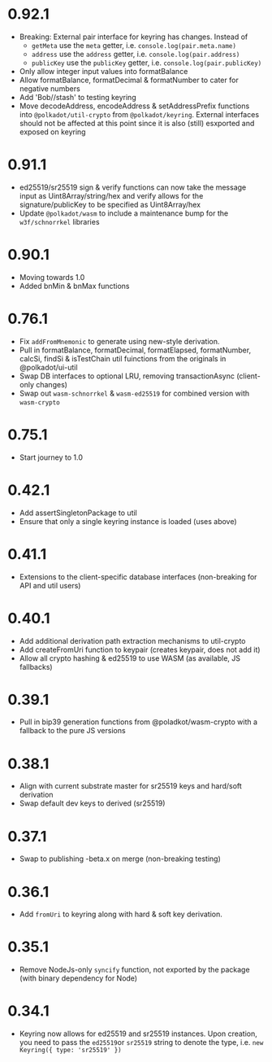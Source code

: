 # 0.92.1

- Breaking: External pair interface for keyring has changes. Instead of
  - `getMeta` use the `meta` getter, i.e. `console.log(pair.meta.name)`
  - `address` use the `address` getter, i.e. `console.log(pair.address)`
  - `publicKey` use the `publicKey` getter, i.e. `console.log(pair.publicKey)`
- Only allow integer input values into formatBalance
- Allow formatBalance, formatDecimal & formatNumber to cater for negative numbers
- Add 'Bob//stash' to testing keyring
- Move decodeAddress, encodeAddress & setAddressPrefix functions into `@polkadot/util-crypto` from `@polkadot/keyring`. External interfaces should not be affected at this point since it is also (still) esxported and exposed on keyring

# 0.91.1

- ed25519/sr25519 sign & verify functions can now take the message input as Uint8Array/string/hex and verify allows for the signature/publicKey to be specified as Uint8Array/hex
- Update `@polkadot/wasm` to include a maintenance bump for the `w3f/schnorrkel` libraries

# 0.90.1

- Moving towards 1.0
- Added bnMin & bnMax functions

# 0.76.1

- Fix `addFromMnemonic` to generate using new-style derivation.
- Pull in formatBalance, formatDecimal, formatElapsed, formatNumber, calcSi, findSi & isTestChain util fuinctions from the originals in @polkadot/ui-util
- Swap DB interfaces to optional LRU, removing transactionAsync (client-only changes)
- Swap out `wasm-schnorrkel` & `wasm-ed25519` for combined version with `wasm-crypto`

# 0.75.1

- Start journey to 1.0

# 0.42.1

- Add assertSingletonPackage to util
- Ensure that only a single keyring instance is loaded (uses above)

# 0.41.1

- Extensions to the client-specific database interfaces (non-breaking for API and util users)

# 0.40.1

- Add additional derivation path extraction mechanisms to util-crypto
- Add createFromUri function to keypair (creates keypair, does not add it)
- Allow all crypto hashing & ed25519 to use WASM (as available, JS fallbacks)

# 0.39.1

- Pull in bip39 generation functions from @poladkot/wasm-crypto with a fallback to the pure JS versions

# 0.38.1

- Align with current substrate master for sr25519 keys and hard/soft derivation
- Swap default dev keys to derived (sr25519)

# 0.37.1

- Swap to publishing -beta.x on merge (non-breaking testing)

# 0.36.1

- Add `fromUri` to keyring along with hard & soft key derivation.

# 0.35.1

- Remove NodeJs-only `syncify` function, not exported by the package (with binary dependency for Node)

# 0.34.1

- Keyring now allows for ed25519 and sr25519 instances. Upon creation, you need to pass the `ed25519`or `sr25519` string to denote the type, i.e. `new Keyring({ type: 'sr25519' })`
